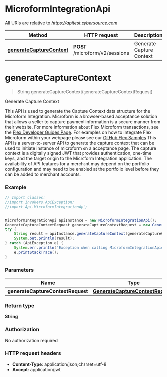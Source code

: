 # MicroformIntegrationApi

All URIs are relative to *https://apitest.cybersource.com*

Method | HTTP request | Description
------------- | ------------- | -------------
[**generateCaptureContext**](MicroformIntegrationApi.md#generateCaptureContext) | **POST** /microform/v2/sessions | Generate Capture Context


<a name="generateCaptureContext"></a>
# **generateCaptureContext**
> String generateCaptureContext(generateCaptureContextRequest)

Generate Capture Context

This API is used to generate the Capture Context data structure for the Microform Integration.  Microform is a browser-based acceptance solution that allows a seller to capture payment information is a secure manner from their website.  For more information about Flex Microform transactions, see the [Flex Developer Guides Page](https://developer.cybersource.com/api/developer-guides/dita-flex/SAFlexibleToken.html). For examples on how to integrate Flex Microform within your webpage please see our [GitHub Flex Samples](https://github.com/CyberSource?q&#x3D;flex&amp;type&#x3D;&amp;language&#x3D;) This API is a server-to-server API to generate the capture context that can be used to initiate instance of microform on a acceptance page.  The capture context is a digitally signed JWT that provides authentication, one-time keys, and the target origin to the Microform Integration application.  The availability of API features for a merchant may depend on the portfolio configuration and may need to be enabled at the portfolio level before they can be added to merchant accounts.

### Example
```java
// Import classes:
//import Invokers.ApiException;
//import Api.MicroformIntegrationApi;


MicroformIntegrationApi apiInstance = new MicroformIntegrationApi();
GenerateCaptureContextRequest generateCaptureContextRequest = new GenerateCaptureContextRequest(); // GenerateCaptureContextRequest | 
try {
    String result = apiInstance.generateCaptureContext(generateCaptureContextRequest);
    System.out.println(result);
} catch (ApiException e) {
    System.err.println("Exception when calling MicroformIntegrationApi#generateCaptureContext");
    e.printStackTrace();
}
```

### Parameters

Name | Type | Description  | Notes
------------- | ------------- | ------------- | -------------
 **generateCaptureContextRequest** | [**GenerateCaptureContextRequest**](GenerateCaptureContextRequest.md)|  |

### Return type

**String**

### Authorization

No authorization required

### HTTP request headers

 - **Content-Type**: application/json;charset=utf-8
 - **Accept**: application/jwt

